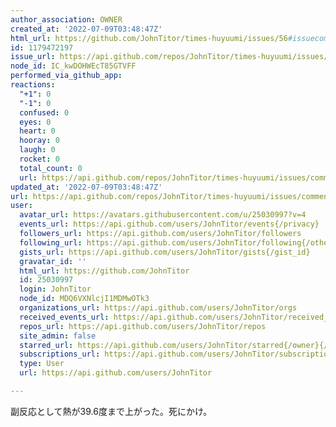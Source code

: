 ```yaml
---
author_association: OWNER
created_at: '2022-07-09T03:48:47Z'
html_url: https://github.com/JohnTitor/times-huyuumi/issues/56#issuecomment-1179472197
id: 1179472197
issue_url: https://api.github.com/repos/JohnTitor/times-huyuumi/issues/56
node_id: IC_kwDOHWEcT85GTVFF
performed_via_github_app: 
reactions:
  "+1": 0
  "-1": 0
  confused: 0
  eyes: 0
  heart: 0
  hooray: 0
  laugh: 0
  rocket: 0
  total_count: 0
  url: https://api.github.com/repos/JohnTitor/times-huyuumi/issues/comments/1179472197/reactions
updated_at: '2022-07-09T03:48:47Z'
url: https://api.github.com/repos/JohnTitor/times-huyuumi/issues/comments/1179472197
user:
  avatar_url: https://avatars.githubusercontent.com/u/25030997?v=4
  events_url: https://api.github.com/users/JohnTitor/events{/privacy}
  followers_url: https://api.github.com/users/JohnTitor/followers
  following_url: https://api.github.com/users/JohnTitor/following{/other_user}
  gists_url: https://api.github.com/users/JohnTitor/gists{/gist_id}
  gravatar_id: ''
  html_url: https://github.com/JohnTitor
  id: 25030997
  login: JohnTitor
  node_id: MDQ6VXNlcjI1MDMwOTk3
  organizations_url: https://api.github.com/users/JohnTitor/orgs
  received_events_url: https://api.github.com/users/JohnTitor/received_events
  repos_url: https://api.github.com/users/JohnTitor/repos
  site_admin: false
  starred_url: https://api.github.com/users/JohnTitor/starred{/owner}{/repo}
  subscriptions_url: https://api.github.com/users/JohnTitor/subscriptions
  type: User
  url: https://api.github.com/users/JohnTitor

---
```

副反応として熱が39.6度まで上がった。死にかけ。